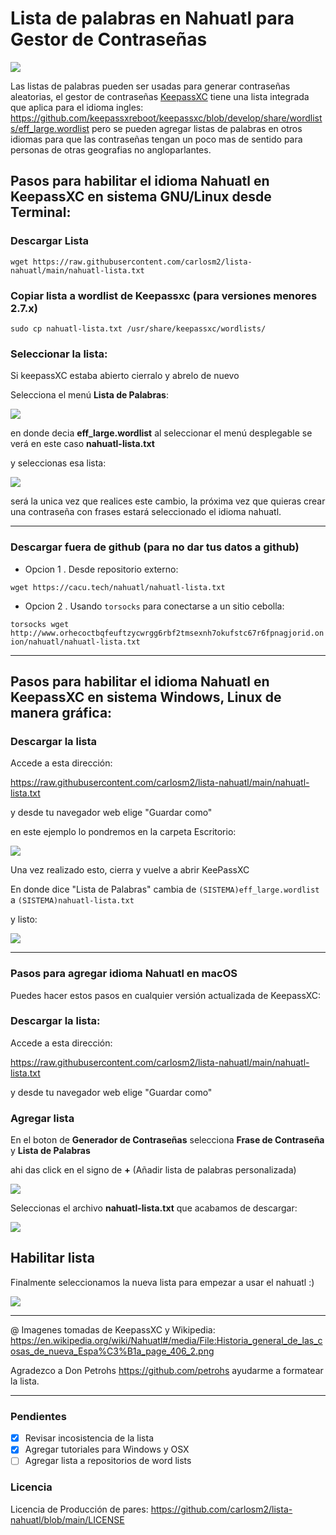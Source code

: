 # Lista de palabras en Nahuatl para Gestor de Contraseñas

![](<https://cacu.tech/img/Historia_general_de_las_cosas_de_nueva_Espa%C3%B1a_page_406_md.jpg>)

Las listas de palabras pueden ser usadas para generar contraseñas aleatorias, el gestor de contraseñas [KeepassXC](https://keepassxc.org/) tiene una lista integrada que aplica para el idioma ingles: https://github.com/keepassxreboot/keepassxc/blob/develop/share/wordlists/eff_large.wordlist pero se pueden agregar listas de palabras en otros idiomas para que las contraseñas tengan un poco mas de sentido para personas de otras geografias no angloparlantes.


## Pasos para habilitar el idioma Nahuatl en KeepassXC en sistema GNU/Linux desde Terminal:

### Descargar Lista

`wget https://raw.githubusercontent.com/carlosm2/lista-nahuatl/main/nahuatl-lista.txt`

### Copiar lista a wordlist de Keepassxc (para versiones menores 2.7.x)

`sudo cp nahuatl-lista.txt /usr/share/keepassxc/wordlists/`

### Seleccionar la lista:

Si keepassXC estaba abierto cierralo y abrelo de nuevo

Selecciona el menú **Lista de Palabras**:

![](<https://cacu.tech/img/kipas1.png>)

en donde decia **eff_large.wordlist** al seleccionar el menú desplegable se verá en este caso **nahuatl-lista.txt**

y seleccionas esa lista:

![](<https://cacu.tech/img/kipas2.png>)

será la unica vez que realices este cambio, la próxima vez que quieras crear una contraseña con frases estará seleccionado el idioma nahuatl.


---
### Descargar fuera de github (para no dar tus datos a github)

* Opcion 1 . Desde repositorio externo:

`wget https://cacu.tech/nahuatl/nahuatl-lista.txt`

* Opcion 2 . Usando `torsocks` para conectarse a un sitio cebolla:

`torsocks wget http://www.orhecoctbqfeuftzycwrgg6rbf2tmsexnh7okufstc67r6fpnagjorid.onion/nahuatl/nahuatl-lista.txt`

------


## Pasos para habilitar el idioma Nahuatl en KeepassXC en sistema Windows, Linux de manera gráfica:


### Descargar la lista 

Accede a esta dirección:

https://raw.githubusercontent.com/carlosm2/lista-nahuatl/main/nahuatl-lista.txt

y desde tu navegador web elige "Guardar como" 

en este ejemplo lo pondremos en la carpeta Escritorio:

![](<https://cacu.tech/img/guardalistaesc.png>)

Una vez realizado esto, cierra y vuelve a abrir KeePassXC

En donde dice "Lista de Palabras" cambia de `(SISTEMA)eff_large.wordlist` a `(SISTEMA)nahuatl-lista.txt`

y listo:


![](<https://cacu.tech/img/kipaswin.gif>)


---

### Pasos para agregar idioma Nahuatl en macOS


Puedes hacer estos pasos en cualquier versión actualizada de KeepassXC:

### Descargar la lista:

Accede a esta dirección:

https://raw.githubusercontent.com/carlosm2/lista-nahuatl/main/nahuatl-lista.txt

y desde tu navegador web elige "Guardar como" 

### Agregar lista

En el boton de **Generador de Contraseñas** selecciona **Frase de Contraseña** y **Lista de Palabras** 

ahi das click en el signo de **+** (Añadir lista de palabras personalizada)

![](<https://cacu.tech/img/anadelistamac1.png>)

Seleccionas el archivo **nahuatl-lista.txt** que acabamos de descargar:

![](<https://cacu.tech/img/descargalistamac.png>)

## Habilitar lista

Finalmente seleccionamos la nueva lista para empezar a usar el nahuatl :)

![](<https://cacu.tech/img/anadelistamac2.png>)


---

@ Imagenes tomadas de KeepassXC y Wikipedia: https://en.wikipedia.org/wiki/Nahuatl#/media/File:Historia_general_de_las_cosas_de_nueva_Espa%C3%B1a_page_406_2.png


Agradezco a Don Petrohs https://github.com/petrohs ayudarme a formatear la lista.

---

### Pendientes

- [x] Revisar incosistencia de la lista
- [x] Agregar tutoriales para Windows y OSX
- [ ] Agregar lista a repositorios de word lists

### Licencia
Licencia de Producción de pares: https://github.com/carlosm2/lista-nahuatl/blob/main/LICENSE

